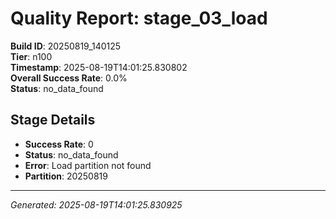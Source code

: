 # Quality Report: stage_03_load

**Build ID**: 20250819_140125  
**Tier**: n100  
**Timestamp**: 2025-08-19T14:01:25.830802  
**Overall Success Rate**: 0.0%  
**Status**: no_data_found

## Stage Details

- **Success Rate**: 0
- **Status**: no_data_found
- **Error**: Load partition not found
- **Partition**: 20250819

---
*Generated: 2025-08-19T14:01:25.830925*
